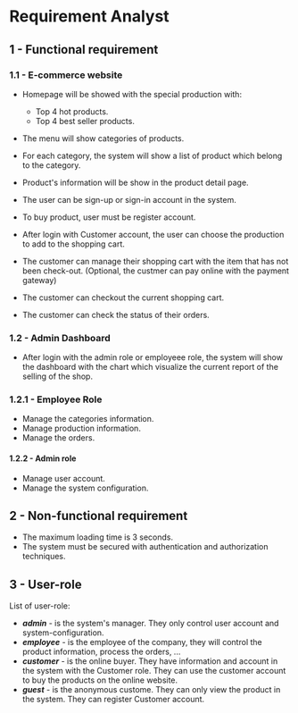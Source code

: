 # Requirement Analyst 

## 1 - Functional requirement

### 1.1 - E-commerce website

* Homepage will be showed with the special production with:
    * Top 4 hot products.
    * Top 4 best seller products.
* The menu will show categories of products.
* For each category, the system will show a list of product which belong to the category.
* Product's information will be show in the product detail page.

* The user can be sign-up or sign-in account in the system.
* To buy product, user must be register account.
* After login with Customer account, the user can choose the production to add to the shopping cart.
* The customer can manage their shopping cart with the item that has not been check-out. (Optional, the custmer can pay online with the payment gateway)
* The customer can checkout the current shopping cart.
* The customer can check the status of their orders.

### 1.2 - Admin Dashboard

* After login with the admin role or employeee role, the system will show the dashboard with the chart which visualize the current report of the selling of the shop.

### 1.2.1 - Employee Role

* Manage the categories information.
* Manage production information.
* Manage the orders.

#### 1.2.2 - Admin role 

* Manage user account.
* Manage the system configuration.

## 2 - Non-functional requirement

* The maximum loading time is 3 seconds.
* The system must be secured with authentication and authorization techniques.

## 3 - User-role

List of user-role:
* ***admin*** - is the system's manager. They only control user account and system-configuration.
* ***employee*** - is the employee of the company, they will control the product information, process the orders, ...
* ***customer*** - is the online buyer. They have information and account in the system with the Customer role. They can use the customer account to buy the products on the online website.
* ***guest*** - is the anonymous custome. They can only view the product in the system. They can register Customer account.